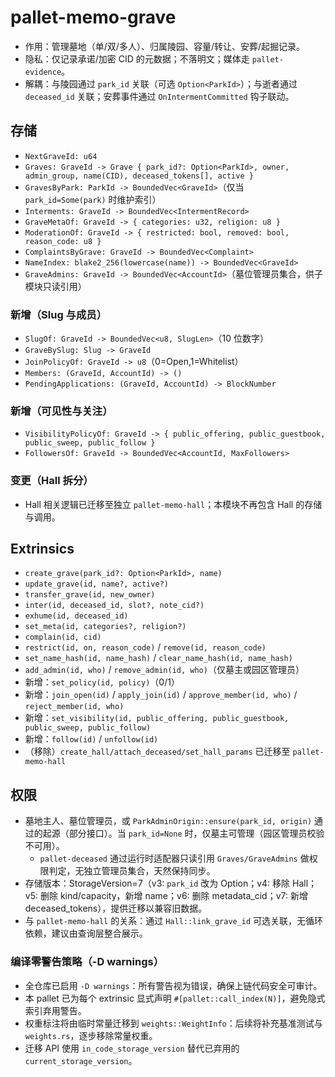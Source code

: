 # pallet-memo-grave

- 作用：管理墓地（单/双/多人）、归属陵园、容量/转让、安葬/起掘记录。
- 隐私：仅记录承诺/加密 CID 的元数据；不落明文；媒体走 `pallet-evidence`。
- 解耦：与陵园通过 `park_id` 关联（可选 `Option<ParkId>`）；与逝者通过 `deceased_id` 关联；安葬事件通过 `OnIntermentCommitted` 钩子联动。

## 存储
- `NextGraveId: u64`
- `Graves: GraveId -> Grave { park_id?: Option<ParkId>, owner, admin_group, name(CID), deceased_tokens[], active }`
- `GravesByPark: ParkId -> BoundedVec<GraveId>`（仅当 `park_id=Some(park)` 时维护索引）
- `Interments: GraveId -> BoundedVec<IntermentRecord>`
 - `GraveMetaOf: GraveId -> { categories: u32, religion: u8 }`
 - `ModerationOf: GraveId -> { restricted: bool, removed: bool, reason_code: u8 }`
 - `ComplaintsByGrave: GraveId -> BoundedVec<Complaint>`
 - `NameIndex: blake2_256(lowercase(name)) -> BoundedVec<GraveId>`
 - `GraveAdmins: GraveId -> BoundedVec<AccountId>`（墓位管理员集合，供子模块只读引用）

### 新增（Slug 与成员）
- `SlugOf: GraveId -> BoundedVec<u8, SlugLen>`（10 位数字）
- `GraveBySlug: Slug -> GraveId`
- `JoinPolicyOf: GraveId -> u8`（0=Open,1=Whitelist）
- `Members: (GraveId, AccountId) -> ()`
- `PendingApplications: (GraveId, AccountId) -> BlockNumber`

### 新增（可见性与关注）
- `VisibilityPolicyOf: GraveId -> { public_offering, public_guestbook, public_sweep, public_follow }`
- `FollowersOf: GraveId -> BoundedVec<AccountId, MaxFollowers>`

### 变更（Hall 拆分）
- Hall 相关逻辑已迁移至独立 `pallet-memo-hall`；本模块不再包含 Hall 的存储与调用。

## Extrinsics
- `create_grave(park_id?: Option<ParkId>, name)`
- `update_grave(id, name?, active?)`
- `transfer_grave(id, new_owner)`
- `inter(id, deceased_id, slot?, note_cid?)`
- `exhume(id, deceased_id)`
 - `set_meta(id, categories?, religion?)`
 - `complain(id, cid)`
 - `restrict(id, on, reason_code)` / `remove(id, reason_code)`
 - `set_name_hash(id, name_hash)` / `clear_name_hash(id, name_hash)`
 - `add_admin(id, who)` / `remove_admin(id, who)`（仅墓主或园区管理员）
 - 新增：`set_policy(id, policy)`（0/1）
 - 新增：`join_open(id)` / `apply_join(id)` / `approve_member(id, who)` / `reject_member(id, who)`
 - 新增：`set_visibility(id, public_offering, public_guestbook, public_sweep, public_follow)`
 - 新增：`follow(id)` / `unfollow(id)`
- （移除）`create_hall/attach_deceased/set_hall_params` 已迁移至 `pallet-memo-hall`

## 权限
- 墓地主人、墓位管理员，或 `ParkAdminOrigin::ensure(park_id, origin)` 通过的起源（部分接口）。当 `park_id=None` 时，仅墓主可管理（园区管理员校验不可用）。
  - `pallet-deceased` 通过运行时适配器只读引用 `Graves/GraveAdmins` 做权限判定，无独立管理员集合，天然保持同步。
- 存储版本：StorageVersion=7（v3: `park_id` 改为 Option；v4: 移除 Hall；v5: 删除 kind/capacity，新增 name；v6: 删除 metadata_cid；v7: 新增 deceased_tokens），提供迁移以兼容旧数据。
- 与 `pallet-memo-hall` 的关系：通过 `Hall::link_grave_id` 可选关联，无循环依赖，建议由查询层整合展示。

### 编译零警告策略（-D warnings）
- 全仓库已启用 `-D warnings`：所有警告视为错误，确保上链代码安全可审计。
- 本 pallet 已为每个 extrinsic 显式声明 `#[pallet::call_index(N)]`，避免隐式索引弃用警告。
- 权重标注将由临时常量迁移到 `weights::WeightInfo`：后续将补充基准测试与 `weights.rs`，逐步移除常量权重。
- 迁移 API 使用 `in_code_storage_version` 替代已弃用的 `current_storage_version`。
